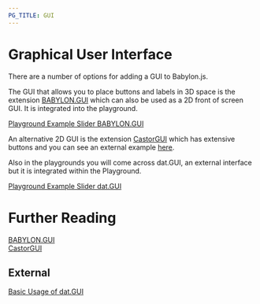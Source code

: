 ```yaml
---
PG_TITLE: GUI
---
```

# Graphical User Interface

There are a number of options for adding a GUI to Babylon.js. 

The GUI that allows you to place buttons and labels in 3D space is the extension [BABYLON.GUI](/How_To/Gui)  which can also be used as a 2D front of screen GUI. It is integrated into the playground.

[Playground Example Slider BABYLON.GUI](https://www.babylonjs-playground.com/#NGS9AU)

An alternative 2D GUI is the extension [CastorGUI](/extensions/CastorGUI) which has extensive buttons and you can see an external example [here](http://www.babylon.actifgames.com/demoCastorGUI/). 

Also in the playgrounds you will come across dat.GUI, an external interface but it is integrated within the Playground. 

[Playground Example Slider dat.GUI](https://www.babylonjs-playground.com/#NGS9AU#1)


# Further Reading

[BABYLON.GUI](/How_To/Gui)  
[CastorGUI](/extensions/CastorGUI)

## External
[Basic Usage of dat.GUI](https://workshop.chromeexperiments.com/examples/gui/#1--Basic-Usage)
